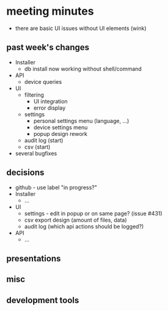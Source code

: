 # meeting minutes

- there are basic UI issues without UI elements (wink)

## past week's changes
- Installer
  - db install now working without shell/command
- API
  - device queries
- UI 
  - filtering
    - UI integration
    - error display
  - settings
    - personal settings menu (language, ...)
    - device settings menu
    - popup design rework
  - audit log (start)
  - csv (start)
- several bugfixes
## decisions
- github - use label "in progress?"
- Installer
  - ...
- UI
  - settings - edit in popup or on same page? (issue #431)
  - csv export design (amount of files, data)
  - audit log (which api actions should be logged?)
- API
  - ...
## presentations

## misc

## development tools
